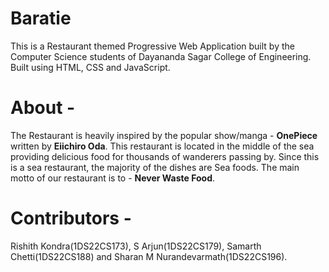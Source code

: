 # Baratie
This is a Restaurant themed Progressive Web Application built by the Computer Science students of Dayananda Sagar College of Engineering. Built using HTML, CSS and JavaScript. 
# About -
The Restaurant is heavily inspired by the popular show/manga - **OnePiece** written by **Eiichiro Oda**. This restaurant is located in the middle of the sea providing delicious food for thousands of wanderers passing by. Since this is a sea restaurant, the majority of the dishes are Sea foods. The main motto of our restaurant is to - **Never Waste Food**.
# Contributors - 
Rishith Kondra(1DS22CS173), S Arjun(1DS22CS179), Samarth Chetti(1DS22CS188) and Sharan M Nurandevarmath(1DS22CS196).
